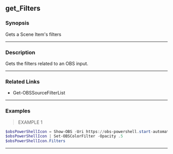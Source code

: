 get_Filters
-----------

### Synopsis
Gets a Scene Item's filters

---

### Description

Gets the filters related to an OBS input.

---

### Related Links
* Get-OBSSourceFilterList

---

### Examples
> EXAMPLE 1

```PowerShell
$obsPowerShellIcon = Show-OBS -Uri https://obs-powershell.start-automating.com/Assets/obs-powershell-animated-icon.svg
$obsPowerShellIcon | Set-OBSColorFilter -Opacity .5
$obsPowerShellIcon.Filters
```

---
